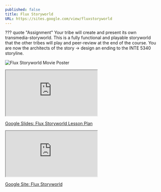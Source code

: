 ```yaml
---
published: false
title: Flux Storyworld
URL: https://sites.google.com/view/fluxstoryworld
---
```


??? quote "Assignment"
    Your tribe will create and present its own transmedia-storyworld. This is a fully functional and playable storyworld that the other tribes will play and peer-review at the end of the course. You are now the architects of the story → design an ending to the INTE 5340 storyline.

![Flux Storyworld Movie Poster](./assets/2021-05-01-INTE-5340-Flux-Storyworld-Movie-Poster.png)

<div class="aspect-ratio aspect-ratio--16-9">
  <iframe class="aspect-ratio--content" src="https://docs.google.com/presentation/d/1BNuhIn6IQa6fceF_JSmqnUT3MiwvpycDfOCFGReh_mU/embed"></iframe>
</div>

[Google Slides: Flux Storyworld Lesson Plan](https://docs.google.com/presentation/d/1BNuhIn6IQa6fceF_JSmqnUT3MiwvpycDfOCFGReh_mU/embed)

<div class="aspect-ratio aspect-ratio--16-9">
  <iframe class="aspect-ratio--content" src="https://sites.google.com/view/fluxstoryworld"></iframe>
</div>

[Google Site: Flux Storyworld](https://sites.google.com/view/fluxstoryworld)
